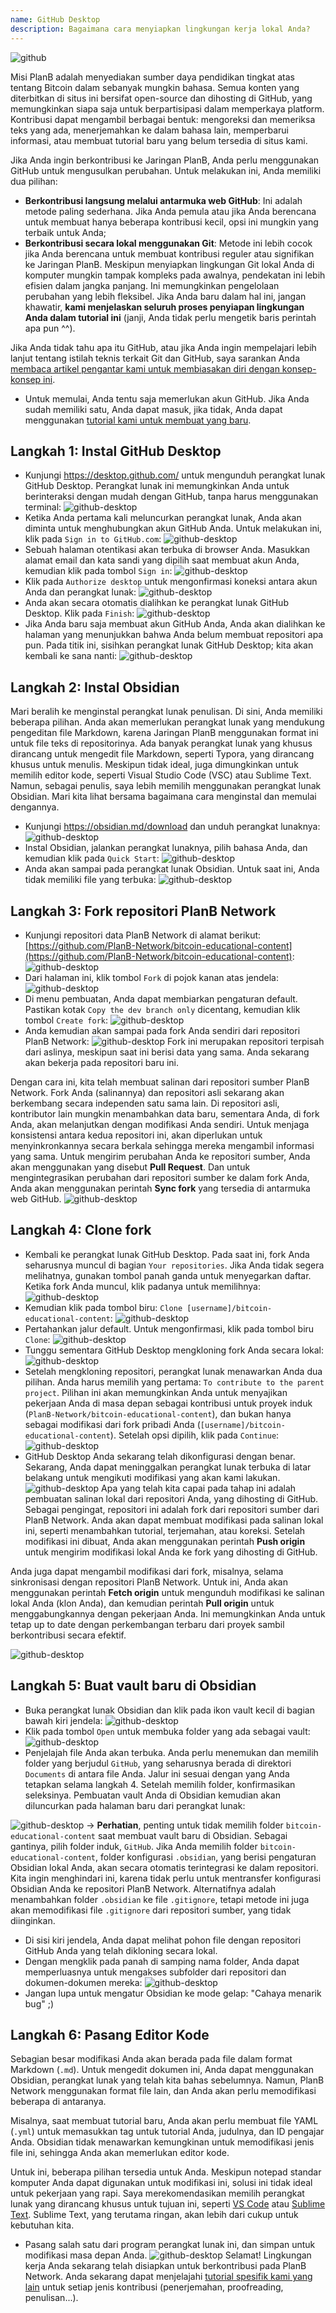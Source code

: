 ```yaml
---
name: GitHub Desktop
description: Bagaimana cara menyiapkan lingkungan kerja lokal Anda?
---
```

![github](assets/cover.webp)

Misi PlanB adalah menyediakan sumber daya pendidikan tingkat atas tentang Bitcoin dalam sebanyak mungkin bahasa. Semua konten yang diterbitkan di situs ini bersifat open-source dan dihosting di GitHub, yang memungkinkan siapa saja untuk berpartisipasi dalam memperkaya platform. Kontribusi dapat mengambil berbagai bentuk: mengoreksi dan memeriksa teks yang ada, menerjemahkan ke dalam bahasa lain, memperbarui informasi, atau membuat tutorial baru yang belum tersedia di situs kami.

Jika Anda ingin berkontribusi ke Jaringan PlanB, Anda perlu menggunakan GitHub untuk mengusulkan perubahan. Untuk melakukan ini, Anda memiliki dua pilihan:
- **Berkontribusi langsung melalui antarmuka web GitHub**: Ini adalah metode paling sederhana. Jika Anda pemula atau jika Anda berencana untuk membuat hanya beberapa kontribusi kecil, opsi ini mungkin yang terbaik untuk Anda;
- **Berkontribusi secara lokal menggunakan Git**: Metode ini lebih cocok jika Anda berencana untuk membuat kontribusi reguler atau signifikan ke Jaringan PlanB. Meskipun menyiapkan lingkungan Git lokal Anda di komputer mungkin tampak kompleks pada awalnya, pendekatan ini lebih efisien dalam jangka panjang. Ini memungkinkan pengelolaan perubahan yang lebih fleksibel. Jika Anda baru dalam hal ini, jangan khawatir, **kami menjelaskan seluruh proses penyiapan lingkungan Anda dalam tutorial ini** (janji, Anda tidak perlu mengetik baris perintah apa pun ^^).

Jika Anda tidak tahu apa itu GitHub, atau jika Anda ingin mempelajari lebih lanjut tentang istilah teknis terkait Git dan GitHub, saya sarankan Anda [membaca artikel pengantar kami untuk membiasakan diri dengan konsep-konsep ini](https://planb.network/tutorials/others/contribution/create-github-account-a75fc39d-f0d0-44dc-9cd5-cd94aee0c07c).

- Untuk memulai, Anda tentu saja memerlukan akun GitHub. Jika Anda sudah memiliki satu, Anda dapat masuk, jika tidak, Anda dapat menggunakan [tutorial kami untuk membuat yang baru](https://planb.network/tutorials/others/contribution/create-github-account-a75fc39d-f0d0-44dc-9cd5-cd94aee0c07c).

## Langkah 1: Instal GitHub Desktop

- Kunjungi https://desktop.github.com/ untuk mengunduh perangkat lunak GitHub Desktop. Perangkat lunak ini memungkinkan Anda untuk berinteraksi dengan mudah dengan GitHub, tanpa harus menggunakan terminal:
![github-desktop](assets/1.webp)
- Ketika Anda pertama kali meluncurkan perangkat lunak, Anda akan diminta untuk menghubungkan akun GitHub Anda. Untuk melakukan ini, klik pada `Sign in to GitHub.com`:
![github-desktop](assets/2.webp)
- Sebuah halaman otentikasi akan terbuka di browser Anda. Masukkan alamat email dan kata sandi yang dipilih saat membuat akun Anda, kemudian klik pada tombol `Sign in`:
![github-desktop](assets/3.webp)
- Klik pada `Authorize desktop` untuk mengonfirmasi koneksi antara akun Anda dan perangkat lunak:
![github-desktop](assets/4.webp)
- Anda akan secara otomatis dialihkan ke perangkat lunak GitHub Desktop. Klik pada `Finish`: ![github-desktop](assets/5.webp)
- Jika Anda baru saja membuat akun GitHub Anda, Anda akan dialihkan ke halaman yang menunjukkan bahwa Anda belum membuat repositori apa pun. Pada titik ini, sisihkan perangkat lunak GitHub Desktop; kita akan kembali ke sana nanti: ![github-desktop](assets/6.webp)

## Langkah 2: Instal Obsidian

Mari beralih ke menginstal perangkat lunak penulisan. Di sini, Anda memiliki beberapa pilihan. Anda akan memerlukan perangkat lunak yang mendukung pengeditan file Markdown, karena Jaringan PlanB menggunakan format ini untuk file teks di repositorinya.
Ada banyak perangkat lunak yang khusus dirancang untuk mengedit file Markdown, seperti Typora, yang dirancang khusus untuk menulis. Meskipun tidak ideal, juga dimungkinkan untuk memilih editor kode, seperti Visual Studio Code (VSC) atau Sublime Text. Namun, sebagai penulis, saya lebih memilih menggunakan perangkat lunak Obsidian. Mari kita lihat bersama bagaimana cara menginstal dan memulai dengannya.
- Kunjungi https://obsidian.md/download dan unduh perangkat lunaknya: ![github-desktop](assets/7.webp)
- Instal Obsidian, jalankan perangkat lunaknya, pilih bahasa Anda, dan kemudian klik pada `Quick Start`: ![github-desktop](assets/8.webp)
- Anda akan sampai pada perangkat lunak Obsidian. Untuk saat ini, Anda tidak memiliki file yang terbuka: ![github-desktop](assets/9.webp)

## Langkah 3: Fork repositori PlanB Network

- Kunjungi repositori data PlanB Network di alamat berikut: [https://github.com/PlanB-Network/bitcoin-educational-content](https://github.com/PlanB-Network/bitcoin-educational-content): ![github-desktop](assets/10.webp)
- Dari halaman ini, klik tombol `Fork` di pojok kanan atas jendela: ![github-desktop](assets/11.webp)
- Di menu pembuatan, Anda dapat membiarkan pengaturan default. Pastikan kotak `Copy the dev branch only` dicentang, kemudian klik tombol `Create fork`: ![github-desktop](assets/12.webp)
- Anda kemudian akan sampai pada fork Anda sendiri dari repositori PlanB Network: ![github-desktop](assets/13.webp)
Fork ini merupakan repositori terpisah dari aslinya, meskipun saat ini berisi data yang sama. Anda sekarang akan bekerja pada repositori baru ini.

Dengan cara ini, kita telah membuat salinan dari repositori sumber PlanB Network. Fork Anda (salinannya) dan repositori asli sekarang akan berkembang secara independen satu sama lain. Di repositori asli, kontributor lain mungkin menambahkan data baru, sementara Anda, di fork Anda, akan melanjutkan dengan modifikasi Anda sendiri.
Untuk menjaga konsistensi antara kedua repositori ini, akan diperlukan untuk menyinkronkannya secara berkala sehingga mereka mengambil informasi yang sama. Untuk mengirim perubahan Anda ke repositori sumber, Anda akan menggunakan yang disebut **Pull Request**. Dan untuk mengintegrasikan perubahan dari repositori sumber ke dalam fork Anda, Anda akan menggunakan perintah **Sync fork** yang tersedia di antarmuka web GitHub.
![github-desktop](assets/14.webp)

## Langkah 4: Clone fork

- Kembali ke perangkat lunak GitHub Desktop. Pada saat ini, fork Anda seharusnya muncul di bagian `Your repositories`. Jika Anda tidak segera melihatnya, gunakan tombol panah ganda untuk menyegarkan daftar. Ketika fork Anda muncul, klik padanya untuk memilihnya:
![github-desktop](assets/15.webp)
- Kemudian klik pada tombol biru: `Clone [username]/bitcoin-educational-content`:
![github-desktop](assets/16.webp)
- Pertahankan jalur default. Untuk mengonfirmasi, klik pada tombol biru `Clone`:
![github-desktop](assets/17.webp)
- Tunggu sementara GitHub Desktop mengkloning fork Anda secara lokal:
![github-desktop](assets/18.webp)
- Setelah mengkloning repositori, perangkat lunak menawarkan Anda dua pilihan. Anda harus memilih yang pertama: `To contribute to the parent project`. Pilihan ini akan memungkinkan Anda untuk menyajikan pekerjaan Anda di masa depan sebagai kontribusi untuk proyek induk (`PlanB-Network/bitcoin-educational-content`), dan bukan hanya sebagai modifikasi dari fork pribadi Anda (`[username]/bitcoin-educational-content`). Setelah opsi dipilih, klik pada `Continue`: ![github-desktop](assets/19.webp)
- GitHub Desktop Anda sekarang telah dikonfigurasi dengan benar. Sekarang, Anda dapat meninggalkan perangkat lunak terbuka di latar belakang untuk mengikuti modifikasi yang akan kami lakukan.
![github-desktop](assets/20.webp)
Apa yang telah kita capai pada tahap ini adalah pembuatan salinan lokal dari repositori Anda, yang dihosting di GitHub. Sebagai pengingat, repositori ini adalah fork dari repositori sumber dari PlanB Network. Anda akan dapat membuat modifikasi pada salinan lokal ini, seperti menambahkan tutorial, terjemahan, atau koreksi. Setelah modifikasi ini dibuat, Anda akan menggunakan perintah **Push origin** untuk mengirim modifikasi lokal Anda ke fork yang dihosting di GitHub.

Anda juga dapat mengambil modifikasi dari fork, misalnya, selama sinkronisasi dengan repositori PlanB Network. Untuk ini, Anda akan menggunakan perintah **Fetch origin** untuk mengunduh modifikasi ke salinan lokal Anda (klon Anda), dan kemudian perintah **Pull origin** untuk menggabungkannya dengan pekerjaan Anda. Ini memungkinkan Anda untuk tetap up to date dengan perkembangan terbaru dari proyek sambil berkontribusi secara efektif.

![github-desktop](assets/21.webp)
## Langkah 5: Buat vault baru di Obsidian

- Buka perangkat lunak Obsidian dan klik pada ikon vault kecil di bagian bawah kiri jendela:
![github-desktop](assets/22.webp)
- Klik pada tombol `Open` untuk membuka folder yang ada sebagai vault: ![github-desktop](assets/23.webp)
- Penjelajah file Anda akan terbuka. Anda perlu menemukan dan memilih folder yang berjudul `GitHub`, yang seharusnya berada di direktori `Documents` di antara file Anda. Jalur ini sesuai dengan yang Anda tetapkan selama langkah 4. Setelah memilih folder, konfirmasikan seleksinya. Pembuatan vault Anda di Obsidian kemudian akan diluncurkan pada halaman baru dari perangkat lunak:

![github-desktop](assets/24.webp)
-> **Perhatian**, penting untuk tidak memilih folder `bitcoin-educational-content` saat membuat vault baru di Obsidian. Sebagai gantinya, pilih folder induk, `GitHub`. Jika Anda memilih folder `bitcoin-educational-content`, folder konfigurasi `.obsidian`, yang berisi pengaturan Obsidian lokal Anda, akan secara otomatis terintegrasi ke dalam repositori. Kita ingin menghindari ini, karena tidak perlu untuk mentransfer konfigurasi Obsidian Anda ke repositori PlanB Network. Alternatifnya adalah menambahkan folder `.obsidian` ke file `.gitignore`, tetapi metode ini juga akan memodifikasi file `.gitignore` dari repositori sumber, yang tidak diinginkan.

- Di sisi kiri jendela, Anda dapat melihat pohon file dengan repositori GitHub Anda yang telah dikloning secara lokal.
- Dengan mengklik pada panah di samping nama folder, Anda dapat memperluasnya untuk mengakses subfolder dari repositori dan dokumen-dokumen mereka:
![github-desktop](assets/25.webp)
- Jangan lupa untuk mengatur Obsidian ke mode gelap: "Cahaya menarik bug" ;)

## Langkah 6: Pasang Editor Kode
Sebagian besar modifikasi Anda akan berada pada file dalam format Markdown (`.md`). Untuk mengedit dokumen ini, Anda dapat menggunakan Obsidian, perangkat lunak yang telah kita bahas sebelumnya. Namun, PlanB Network menggunakan format file lain, dan Anda akan perlu memodifikasi beberapa di antaranya.

Misalnya, saat membuat tutorial baru, Anda akan perlu membuat file YAML (`.yml`) untuk memasukkan tag untuk tutorial Anda, judulnya, dan ID pengajar Anda. Obsidian tidak menawarkan kemungkinan untuk memodifikasi jenis file ini, sehingga Anda akan memerlukan editor kode.

Untuk ini, beberapa pilihan tersedia untuk Anda. Meskipun notepad standar komputer Anda dapat digunakan untuk modifikasi ini, solusi ini tidak ideal untuk pekerjaan yang rapi. Saya merekomendasikan memilih perangkat lunak yang dirancang khusus untuk tujuan ini, seperti [VS Code](https://code.visualstudio.com/download) atau [Sublime Text](https://www.sublimetext.com/download). Sublime Text, yang terutama ringan, akan lebih dari cukup untuk kebutuhan kita.
- Pasang salah satu dari program perangkat lunak ini, dan simpan untuk modifikasi masa depan Anda. ![github-desktop](assets/26.webp)
Selamat! Lingkungan kerja Anda sekarang telah disiapkan untuk berkontribusi pada PlanB Network. Anda sekarang dapat menjelajahi [tutorial spesifik kami yang lain](https://planb.network/tutorials/others) untuk setiap jenis kontribusi (penerjemahan, proofreading, penulisan...).
